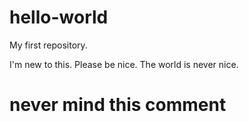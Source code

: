 # hello-world
My first repository.

I'm new to this. Please be nice.
The world is never nice.
# never mind this comment

